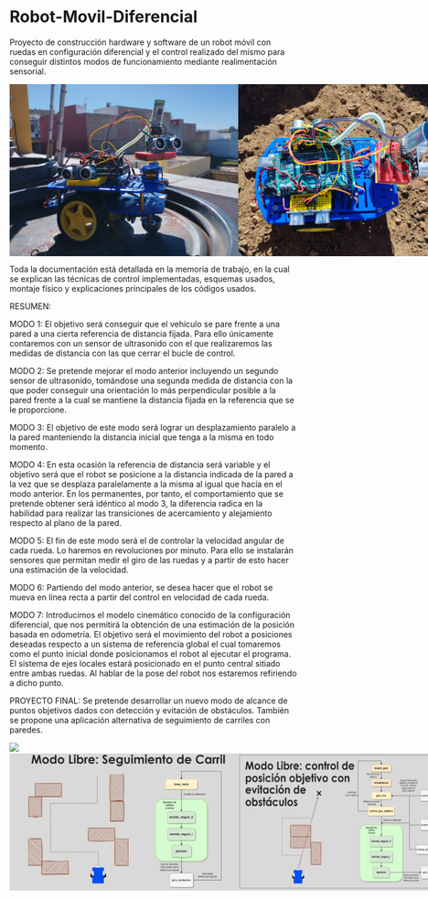 # Robot-Movil-Diferencial
Proyecto de construcción hardware y software de un robot móvil con ruedas en configuración diferencial y el control realizado del mismo para conseguir distintos modos de funcionamiento mediante realimentación sensorial.

<div style="display: flex; flex-direction: row;">
  <img src="https://github.com/aglora/Robot-Movil-Diferencial/blob/main/FotoRobotMovil.jpg" width="400" />
  <img src="https://github.com/aglora/Robot-Movil-Diferencial/blob/main/Vista-aerea-robot.jpg" width="400" />
</div>

Toda la documentación está detallada en la memoria de trabajo, en la cual se explican las técnicas de control implementadas, esquemas usados, montaje físico y explicaciones principales de los códigos usados.

RESUMEN:

MODO 1:
El objetivo será conseguir que el vehículo se pare frente a una pared a una
cierta referencia de distancia fijada. Para ello únicamente contaremos con un
sensor de ultrasonido con el que realizaremos las medidas de distancia con las
que cerrar el bucle de control.

MODO 2:
Se pretende mejorar el modo anterior incluyendo un segundo sensor de
ultrasonido, tomándose una segunda medida de distancia con la que poder
conseguir una orientación lo más perpendicular posible a la pared frente a la
cual se mantiene la distancia fijada en la referencia que se le proporcione.

MODO 3:
El objetivo de este modo será lograr un desplazamiento paralelo a la pared
manteniendo la distancia inicial que tenga a la misma en todo momento.

MODO 4:
En esta ocasión la referencia de distancia será variable y el objetivo será que
el robot se posicione a la distancia indicada de la pared a la vez que se desplaza
paralelamente a la misma al igual que hacía en el modo anterior. En los
permanentes, por tanto, el comportamiento que se pretende obtener será
idéntico al modo 3, la diferencia radica en la habilidad para realizar las
transiciones de acercamiento y alejamiento respecto al plano de la pared.

MODO 5:
El fin de este modo será el de controlar la velocidad angular de cada rueda.
Lo haremos en revoluciones por minuto. Para ello se instalarán sensores que
permitan medir el giro de las ruedas y a partir de esto hacer una estimación
de la velocidad.

MODO 6:
Partiendo del modo anterior, se desea hacer que el robot se mueva en línea
recta a partir del control en velocidad de cada rueda.

MODO 7:
Introducimos el modelo cinemático conocido de la configuración diferencial,
que nos permitirá la obtención de una estimación de la posición basada en
odometría.
El objetivo será el movimiento del robot a posiciones deseadas respecto a un
sistema de referencia global el cual tomaremos como el punto inicial donde
posicionamos el robot al ejecutar el programa. El sistema de ejes locales estará
posicionado en el punto central sitiado entre ambas ruedas. Al hablar de la
pose del robot nos estaremos refiriendo a dicho punto.

PROYECTO FINAL:
Se pretende desarrollar un nuevo modo de alcance de puntos objetivos dados
con detección y evitación de obstáculos. También se propone una aplicación
alternativa de seguimiento de carriles con paredes.

<img src="https://github.com/aglora/Robot-Movil-Diferencial/blob/main/diff-robot.gif" width="800" />

<div style="display: flex; flex-direction: row;">
  <img src="https://github.com/aglora/Robot-Movil-Diferencial/blob/main/carril.png" width="400" />
  <img src="https://github.com/aglora/Robot-Movil-Diferencial/blob/main/obstaculos.png" width="400" />
</div>

